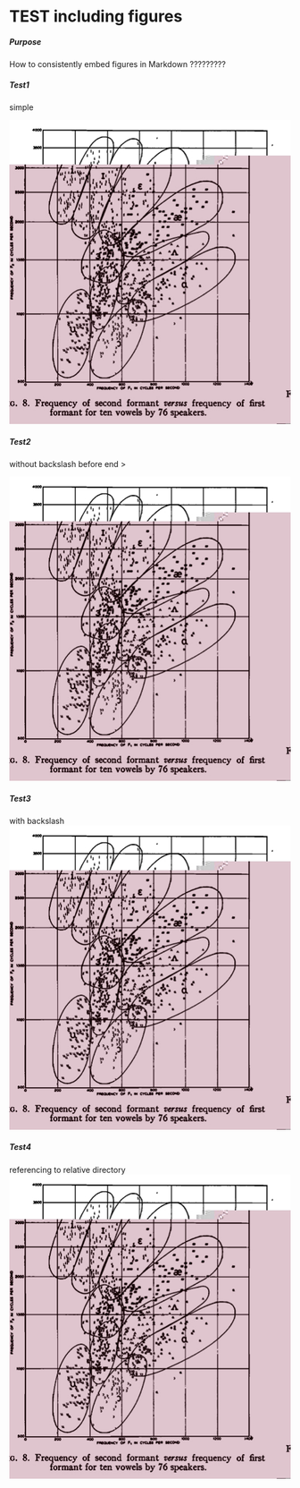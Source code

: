 #  TEST including figures



##### Purpose

How to consistently embed figures in Markdown ?????????

##### Test1

simple   

<img src="PetersonBarney_1952_fig8.jpg">

##### Test2

without backslash before end \>   

<img src="./PetersonBarney_1952_fig8.jpg">

##### Test3

with backslash
<img src="./PetersonBarney_1952_fig8.jpg" alt="PB fig8"/>

##### Test4

referencing to relative directory
<img src="../figures/PetersonBarney_1952_fig8.jpg" alt="PB fig8"/>